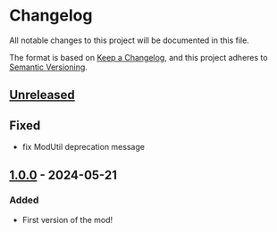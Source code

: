 # Changelog

All notable changes to this project will be documented in this file.

The format is based on [Keep a Changelog](https://keepachangelog.com/en/1.1.0/),
and this project adheres to [Semantic Versioning](https://semver.org/spec/v2.0.0.html).

## [Unreleased]
## Fixed
- fix ModUtil deprecation message

## [1.0.0] - 2024-05-21

### Added

- First version of the mod!

[unreleased]: https://github.com/The-Black-Lodge/JowdayScyllaphonia/compare/1.0.0...HEAD
[1.0.0]: https://github.com/The-Black-Lodge/JowdayScyllaphonia/compare/d59b8539e49fbb9f62a69bec0ad5ecb44bca9942...1.0.0
